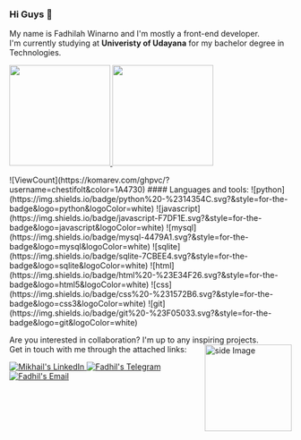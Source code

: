 ### Hi Guys 👋  
My name is Fadhilah Winarno and I'm mostly a front-end developer.  
I'm currently studying at **Univeristy of Udayana** for my bachelor degree in Technologies.  

<p align="left">
<a href="https://github.com/chestifol">
  <img height="180em" src="https://github-readme-stats-eight-theta.vercel.app/api?username=chestifol&show_icons=true&theme=algolia&include_all_commits=true&count_private=true"/>
  <img height="180em" src="https://github-readme-stats-eight-theta.vercel.app/api/top-langs/?username=chestifol&layout=compact&langs_count=8&theme=algolia"/>
</a>
</p>
![ViewCount](https://komarev.com/ghpvc/?username=chestifolt&color=1A4730)
#### Languages and tools:
![python](https://img.shields.io/badge/python%20-%2314354C.svg?&style=for-the-badge&logo=python&logoColor=white)
![javascript](https://img.shields.io/badge/javascript-F7DF1E.svg?&style=for-the-badge&logo=javascript&logoColor=white)
![mysql](https://img.shields.io/badge/mysql-4479A1.svg?&style=for-the-badge&logo=mysql&logoColor=white)
![sqlite](https://img.shields.io/badge/sqlite-7CBEE4.svg?&style=for-the-badge&logo=sqlite&logoColor=white)
![html](https://img.shields.io/badge/html%20-%23E34F26.svg?&style=for-the-badge&logo=html5&logoColor=white)
![css](https://img.shields.io/badge/css%20-%231572B6.svg?&style=for-the-badge&logo=css3&logoColor=white) 
![git](https://img.shields.io/badge/git%20-%23F05033.svg?&style=for-the-badge&logo=git&logoColor=white) 

Are you interested in collaboration? I'm up to any inspiring projects.   <img src="https://github.com/FrozRt/FrozRt/blob/master/proger.gif" width="155" border="0" align="right" alt="side Image" /> &nbsp;  
Get in touch with me through the attached links:  

<a href="https://www.linkedin.com/in/fadhilah-winarno/">
  <img alt="Mikhail's LinkedIn" src="https://img.shields.io/badge/-LinkedIn-1A4730?style=flat-square&logo=Linkedin&logoColor=white" />
</a>
<a href="https://t.me/fadhilw">
  <img alt="Fadhil's Telegram" src="https://img.shields.io/badge/-Telegram-1A4730?style=flat-square&logo=Telegram&logoColor=white" />
</a>
<a href="mailto:fadhilsmunel@gmail.com">
  <img alt="Fadhil's Email" src="https://img.shields.io/badge/-E--mail-1A4730?style=flat-square&logo=Gmail&logoColor=white" />
</a>
